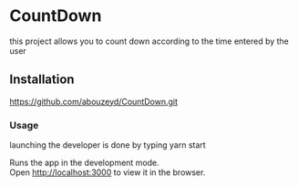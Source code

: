 # CountDown

this project allows you to count down according to the time entered by the user

##  Installation

https://github.com/abouzeyd/CountDown.git

### Usage

launching the developer is done by typing yarn start

Runs the app in the development mode.\
Open [http://localhost:3000](http://localhost:3000) to view it in the browser.
